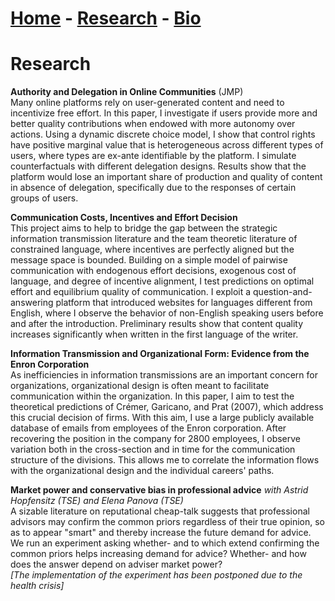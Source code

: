 # [Home](./index.html)  -  [Research](./research.html) - [Bio](./bio.html)

# Research

**Authority and Delegation in Online Communities** (JMP)  
Many online platforms rely on user-generated content and need to incentivize free effort. In this paper, I investigate if users provide more and better quality contributions when endowed with more autonomy over actions. Using a dynamic discrete choice model, I show that control rights have positive marginal value that is heterogeneous across different types of users, where types are ex-ante identifiable by the platform. I simulate counterfactuals with different delegation designs. Results show that the platform would lose an important share of production and quality of content in absence of delegation, specifically due to the responses of certain groups of users.

**Communication Costs, Incentives and Effort Decision**  
This project aims to help to bridge the gap between the strategic information transmission literature and the team theoretic literature of constrained language, where incentives are perfectly aligned but the message space is bounded. Building on a simple model of pairwise communication with endogenous effort decisions, exogenous cost of language, and degree of incentive alignment, I test predictions on optimal effort and equilibrium quality of communication. I exploit a question-and-answering platform that introduced websites for languages different from English, where I observe the behavior of non-English speaking users before and after the introduction. Preliminary results show that content quality increases significantly when written in the first language of the writer.

**Information Transmission and Organizational Form: Evidence from the Enron Corporation**  
As inefficiencies in information transmissions are an important concern for organizations, organizational design is often meant to facilitate communication within the organization. In this paper, I aim to test the theoretical predictions of Crémer, Garicano, and Prat (2007), which address this crucial decision of firms. With this aim, I use a large publicly available database of emails from employees of the Enron corporation. After recovering the position in the company for 2800 employees, I observe variation both in the cross-section and in time for the communication structure of the divisions. This allows me to correlate the information flows with the organizational design and the individual careers' paths.

**Market power and conservative bias in professional advice** *with Astrid Hopfensitz (TSE) and Elena Panova (TSE)*  
A sizable literature on reputational cheap-talk suggests that professional advisors may confirm the common priors regardless of their true opinion, so as to appear "smart" and thereby increase the future demand for advice. We run an experiment asking whether- and to which extend confirming the common priors helps increasing demand for advice? Whether- and how does the answer depend on adviser market power?  
*[The implementation of the experiment has been postponed due to the health crisis]*
